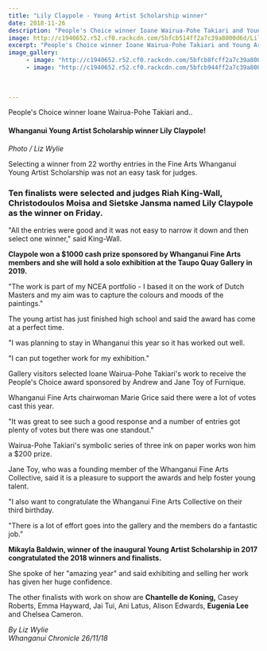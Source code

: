 ```yaml
---
title: "Lily Claypole - Young Artist Scholarship winner"
date: 2018-11-26
description: "People's Choice winner Ioane Wairua-Pohe Takiari and Young Artist Scholarship winner Lily Claypole..."
image: http://c1940652.r52.cf0.rackcdn.com/5bfcb514ff2a7c39a8000d6d/Lily-Claypole-fine-arts-schol-winner-chron-26-nov.jpg
excerpt: "People's Choice winner Ioane Wairua-Pohe Takiari and Young Artist Scholarship winner Lily Claypole."
image_gallery:
     - image: "http://c1940652.r52.cf0.rackcdn.com/5bfcb8fcff2a7c39a8000d6f/Lily-Claypole-fine-arts-schol-winner-photo-Fine-Arts-WU-post.jpg"
     - image: "http://c1940652.r52.cf0.rackcdn.com/5bfcb944ff2a7c39a8000d71/Lily-Claypole-fine-arts-schol--mikayla-in-background-winner-photo-Fine-Arts-WU-post.jpg"
    
    
    
---
```


<p><span>People's Choice winner Ioane Wairua-Pohe Takiari and..</span></p>
<h4><span><strong>Whanganui Young Artist Scholarship winner Lily Claypole!</strong>&nbsp;<br /><em></em></span></h4>
<p><span><em>Photo / Liz Wylie</em></span></p>
<p class="element element-paragraph">Selecting a winner from 22 worthy entries in the Fine Arts Whanganui Young Artist Scholarship was not an easy task for judges.</p>
<h3 class="element element-paragraph">Ten finalists were selected and judges Riah King-Wall, Christodoulos Moisa and Sietske Jansma named <strong>Lily Claypole</strong> as the winner on Friday.</h3>
<p class="element element-paragraph">"All the entries were good and it was not easy to narrow it down and then select one winner," said King-Wall.</p>
<p class="element element-paragraph"><strong>Claypole won a $1000 cash prize sponsored by Whanganui Fine Arts members and she will hold a solo exhibition at the Taupo Quay Gallery in 2019.</strong></p>
<p class="element element-paragraph">"The work is part of my NCEA portfolio - I based it on the work of Dutch Masters and my aim was to capture the colours and moods of the paintings."</p>
<p class="element element-paragraph">The young artist has just finished high school and said the award has come at a perfect time.</p>
<p class="element element-paragraph">"I was planning to stay in Whanganui this year so it has worked out well.</p>
<p class="element element-paragraph">"I can put together work for my exhibition."</p>
<p class="element element-paragraph">Gallery visitors selected Ioane Wairua-Pohe Takiari's work to receive the People's Choice award sponsored by Andrew and Jane Toy of Furnique.</p>
<p class="element element-paragraph">Whanganui Fine Arts chairwoman Marie Grice said there were a lot of votes cast this year.</p>
<p class="element element-paragraph">"It was great to see such a good response and a number of entries got plenty of votes but there was one standout."</p>
<p class="element element-paragraph">Wairua-Pohe Takiari's symbolic series of three ink on paper works won him a $200 prize.</p>
<p class="element element-paragraph">Jane Toy, who was a founding member of the Whanganui Fine Arts Collective, said it is a pleasure to support the awards and help foster young talent.</p>
<p class="element element-paragraph">"I also want to congratulate the Whanganui Fine Arts Collective on their third birthday.</p>
<p class="element element-paragraph">"There is a lot of effort goes into the gallery and the members do a fantastic job."</p>
<p class="element element-paragraph"><strong>Mikayla Baldwin, winner of the inaugural Young Artist Scholarship in 2017 congratulated the 2018 winners and finalists.</strong></p>
<p class="element element-paragraph">She spoke of her "amazing year" and said exhibiting and selling her work has given her huge confidence.</p>
<p class="element element-paragraph">The other finalists with work on show are <strong>Chantelle de Koning,</strong> Casey Roberts, Emma Hayward, Jai Tui, Ani Latus, Alison Edwards, <strong>Eugenia Lee</strong> and Chelsea Cameron.</p>
<p><span><em>By Liz Wylie<br />Whanganui Chronicle 26/11/18</em></span></p>

